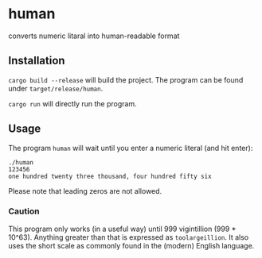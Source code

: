 # human
converts numeric litaral into human-readable format

## Installation
`cargo build --release` will build the project. The program can be found under `target/release/human`.

`cargo run` will directly run the program.

## Usage
The program `human` will wait until you enter a numeric literal (and hit enter):
```shell
./human
123456
one hundred twenty three thousand, four hundred fifty six
```

Please note that leading zeros are not allowed.

### Caution
This program only works (in a useful way) until 999 vigintillion (999 * 10^63). Anything greater than that is expressed as `toolargeillion`. It also uses the short scale as commonly found in the (modern) English language.
